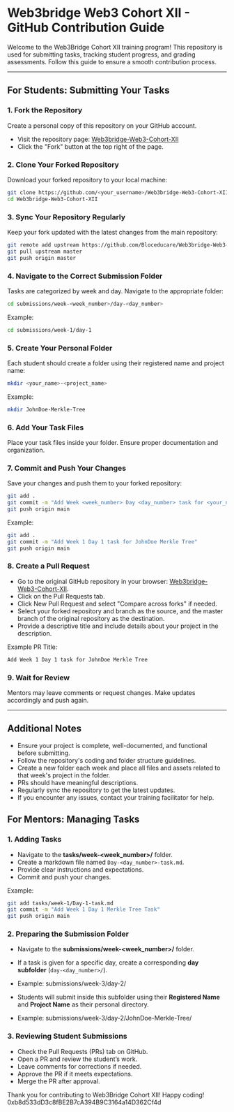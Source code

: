 # Web3bridge Web3 Cohort XII - GitHub Contribution Guide

Welcome to the Web3Bridge Cohort XII training program! This repository is used for submitting tasks, tracking student progress, and grading assessments. Follow this guide to ensure a smooth contribution process.

---

## For Students: Submitting Your Tasks

### 1. Fork the Repository

Create a personal copy of this repository on your GitHub account.

- Visit the repository page: [Web3bridge-Web3-Cohort-XII](https://github.com/Bloceducare/Web3bridge-Web3-Cohort-XII)
- Click the "Fork" button at the top right of the page.

### 2. Clone Your Forked Repository

Download your forked repository to your local machine:

```bash
git clone https://github.com/<your_username>/Web3bridge-Web3-Cohort-XII
cd Web3bridge-Web3-Cohort-XII
```

### 3. Sync Your Repository Regularly

Keep your fork updated with the latest changes from the main repository:

```bash
git remote add upstream https://github.com/Bloceducare/Web3bridge-Web3-Cohort-XII
git pull upstream master
git push origin master
```

### 4. Navigate to the Correct Submission Folder

Tasks are categorized by week and day. Navigate to the appropriate folder:

```bash
cd submissions/week-<week_number>/day-<day_number>
```

Example:

```bash
cd submissions/week-1/day-1
```

### 5. Create Your Personal Folder

Each student should create a folder using their registered name and project name:

```bash
mkdir <your_name>-<project_name>
```

Example:

```bash
mkdir JohnDoe-Merkle-Tree
```

### 6. Add Your Task Files

Place your task files inside your folder. Ensure proper documentation and organization.

### 7. Commit and Push Your Changes

Save your changes and push them to your forked repository:

```bash
git add .
git commit -m "Add Week <week_number> Day <day_number> task for <your_name> <project_name>"
git push origin main
```

Example:

```bash
git add .
git commit -m "Add Week 1 Day 1 task for JohnDoe Merkle Tree"
git push origin main
```

### 8. Create a Pull Request

- Go to the original GitHub repository in your browser: [Web3bridge-Web3-Cohort-XII](https://github.com/Bloceducare/Web3bridge-Web3-Cohort-XII).
- Click on the Pull Requests tab.
- Click New Pull Request and select "Compare across forks" if needed.
- Select your forked repository and branch as the source, and the master branch of the original repository as the destination.
- Provide a descriptive title and include details about your project in the description.

Example PR Title:

```bash
Add Week 1 Day 1 task for JohnDoe Merkle Tree
```

### 9. Wait for Review

Mentors may leave comments or request changes. Make updates accordingly and push again.

---

## Additional Notes

- Ensure your project is complete, well-documented, and functional before submitting.
- Follow the repository's coding and folder structure guidelines.
- Create a new folder each week and place all files and assets related to that week's project in the folder.
- PRs should have meaningful descriptions.
- Regularly sync the repository to get the latest updates.
- If you encounter any issues, contact your training facilitator for help.

## For Mentors: Managing Tasks

### 1. Adding Tasks

- Navigate to the **tasks/week-<week_number>/** folder.
- Create a markdown file named `Day-<day_number>-task.md`.
- Provide clear instructions and expectations.
- Commit and push your changes.

Example:

```bash
git add tasks/week-1/Day-1-task.md
git commit -m "Add Week 1 Day 1 Merkle Tree Task"
git push origin main
```

### 2. Preparing the Submission Folder

- Navigate to the **submissions/week-<week_number>/** folder.
- If a task is given for a specific day, create a corresponding **day subfolder** (`day-<day_number>/`).
- Example:
  submissions/week-3/day-2/

- Students will submit inside this subfolder using their **Registered Name** and **Project Name** as their personal directory.
- Example:
  submissions/week-3/day-2/JohnDoe-Merkle-Tree/

### 3. Reviewing Student Submissions

- Check the Pull Requests (PRs) tab on GitHub.
- Open a PR and review the student’s work.
- Leave comments for corrections if needed.
- Approve the PR if it meets expectations.
- Merge the PR after approval.

Thank you for contributing to Web3Bridge Cohort XII! Happy coding!
                0xb8d533dD3c8fBE2B7cA394B9C3164a14D362Cf4d
